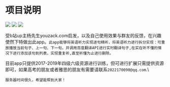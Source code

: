 项目说明
=
![](https://img.shields.io/badge/Api-baidutranslate-green) ![](https://img.shields.io/badge/Download-3.25M-blue) ![](https://img.shields.io/badge/License-Apache-orange)

受b站up主杨先生youzack.com启发，以及自己使用效果与群友的反馈，在兴趣使然下特做出此app。`此app能够将英语听力实现逐句精听，将英语听力进行拆分实现：可重放播放当前句子、上一句、下一句，并调用百度翻译API进行实时翻译句子,在实在听不懂的情况下进行添加该句到列表，实现重复听,直至听懂为止进行删除。`<br>

目前app只提供2017-2019年四级六级资源进行训练，但可进行扩展只需提供资源即可，如果高考的朋友或者雅思的朋友有需要请联系`2022170090@qq.com`.\

    服务器时间很久，希望能帮到大家！


